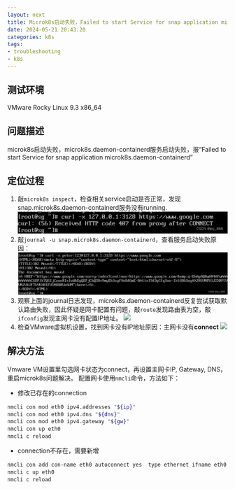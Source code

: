 ```yaml
---
layout: next
title: Microk8s启动失败，Failed to start Service for snap application microk8s.daemon-containerd 问题定位
date: 2024-05-21 20:43:20
categories: k8s
tags:
- troubleshooting
- k8s
---
```


## 测试环境
VMware Rocky Linux 9.3 x86_64

## 问题描述
microk8s启动失败，microk8s.daemon-containerd服务启动失败，报“Failed to start Service for snap application microk8s.daemon-containerd”

## 定位过程
<!-- more -->
1. 敲`microk8s inspect`，检查相关service启动是否正常，发现snap.microk8s.daemon-containerd服务没有running.
![](image1.png)
2. 敲`journal -u snap.microk8s.daemon-containerd`，查看服务启动失败原因：
![](image2.png)
3. 观察上面的journal日志发现，microk8s.daemon-containerd反复尝试获取默认路由失败，因此怀疑是网卡配置有问题，敲`route`发现路由表为空，敲`ifconfig`发现主网卡没有配置IP地址。
![](image3.png)
4. 检查VMware虚拟机设置，找到网卡没有IP地址原因：主网卡没有**connect**
![](image4.png)
## 解决方法
Vmware VM设置里勾选网卡状态为connect，再设置主网卡IP, Gateway, DNS，重启microk8s问题解决。
配置网卡使用`nmcli`命令，方法如下：
* 修改已存在的connection
```bash
nmcli con mod eth0 ipv4.addresses "${ip}"
nmcli con mod eth0 ipv4.dns "${dns}"
nmcli con mod eth0 ipv4.gateway "${gw}"
nmcli con up eth0
nmcli c reload
```
* connection不存在，需要新增
```bash
nmcli con add con-name eth0 autoconnect yes  type ethernet ifname eth0 ipv4.method manual ip4 "${ip}" gw4 "${gw}" ipv4.dns "${dns}"
nmcli c up eth0
nmcli c reload
```
